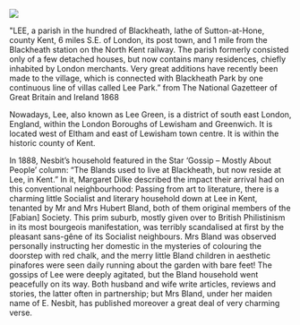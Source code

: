 <a href="https://dev.visual-essays.app"><img src="https://dev-visual-essays.netlify.app/images/ve-button.png"></a>
<param ve-config title="Edith Nesbit, Lee" author="Eleanor Fitzsimons" layout="vtl" banner="/images/banner/19c.jpg">

"LEE, a parish in the hundred of Blackheath, lathe of Sutton-at-Hone, county Kent, 6 miles S.E. of London, its post town, and 1 mile from the Blackheath station on the North Kent railway. The parish formerly consisted only of a few detached houses, but now contains many residences, chiefly inhabited by London merchants. Very great additions have recently been made to the village, which is connected with Blackheath Park by one continuous line of villas called Lee Park.” from The National Gazetteer of Great Britain and Ireland 1868
 
Nowadays, Lee, also known as Lee Green, is a district of south east London, England, within the London Boroughs of Lewisham and Greenwich. It is located west of Eltham and east of Lewisham town centre. It is within the historic county of Kent.

In 1888, Nesbit’s household featured in the Star ‘Gossip – Mostly About People’ column: “The Blands used to live at Blackheath, but now reside at Lee, in Kent.” In it, Margaret Dilke described the impact their arrival had on this conventional neighbourhood: 
Passing from art to literature, there is a charming little Socialist and literary household down at Lee in Kent, tenanted by Mr and Mrs Hubert Bland, both of them original members of the [Fabian] Society. This prim suburb, mostly given over to British Philistinism in its most bourgeois manifestation, was terribly scandalised at first by the pleasant sans-gêne of its Socialist neighbours. Mrs Bland was observed personally instructing her domestic in the mysteries of colouring the doorstep with red chalk, and the merry little Bland children in aesthetic pinafores were seen daily running about the garden with bare feet! The gossips of Lee were deeply agitated, but the Bland household went peacefully on its way. Both husband and wife write articles, reviews and stories, the latter often in partnership; but Mrs Bland, under her maiden name of E. Nesbit, has published moreover a great deal of very charming verse.

